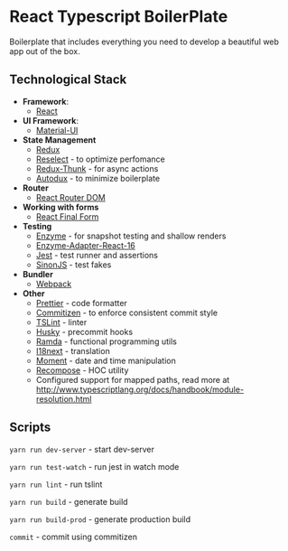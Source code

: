 # React Typescript BoilerPlate

Boilerplate that includes everything you need to develop a beautiful web app out of the box.

## Technological Stack

- **Framework**:
  - [React](https://github.com/facebook/react)
- **UI Framework**:
  - [Material-UI](https://github.com/mui-org/material-ui)
- **State Management**
  - [Redux](https://github.com/reduxjs/redux)
  - [Reselect](https://github.com/reduxjs/reselect) - to optimize perfomance
  - [Redux-Thunk](https://github.com/reduxjs/redux-thunk) - for async actions
  - [Autodux](https://github.com/ericelliott/autodux) - to minimize boilerplate
- **Router**
  - [React Router DOM](https://github.com/ReactTraining/react-router/tree/master/packages/react-router-dom)
- **Working with forms**
  - [React Final Form](https://github.com/final-form/react-final-form)
- **Testing**
  - [Enzyme](https://github.com/airbnb/enzyme) - for snapshot testing and shallow renders
  - [Enzyme-Adapter-React-16](https://github.com/airbnb/enzyme/tree/master/packages/enzyme-adapter-react-16)
  - [Jest](https://github.com/facebook/jest) - test runner and assertions
  - [SinonJS](https://github.com/sinonjs/) - test fakes
- **Bundler**
  - [Webpack](https://github.com/webpack/webpack)
- **Other**
  - [Prettier](https://github.com/prettier/prettier) - code formatter
  - [Commitizen](https://github.com/commitizen/cz-cli) - to enforce consistent commit style
  - [TSLint]() - linter
  - [Husky](https://github.com/typicode/husky) - precommit hooks
  - [Ramda](https://github.com/ramda/ramda) - functional programming utils
  - [I18next](https://github.com/i18next/i18next) - translation
  - [Moment](https://github.com/moment/moment) - date and time manipulation
  - [Recompose](https://github.com/acdlite/recompose) - HOC utility
  - Configured support for mapped paths, read more at http://www.typescriptlang.org/docs/handbook/module-resolution.html

## Scripts

`yarn run dev-server` - start dev-server

`yarn run test-watch` - run jest in watch mode

`yarn run lint` - run tslint

`yarn run build` - generate build

`yarn run build-prod` - generate production build

`commit` - commit using commitizen
